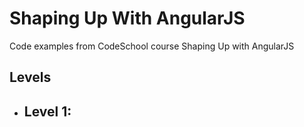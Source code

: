 # Shaping Up With AngularJS

Code examples from CodeSchool course Shaping Up with AngularJS

## Levels
* Level 1:
    - 
